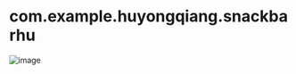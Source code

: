# com.example.huyongqiang.snackbarhu
![image](https://github.com/huyongqiang/com.example.huyongqiang.snackbarhu/blob/master/%E5%B1%8F%E5%B9%95%E5%BF%AB%E7%85%A7%202016-11-18%20%E4%B8%8B%E5%8D%882.47.59.png)
